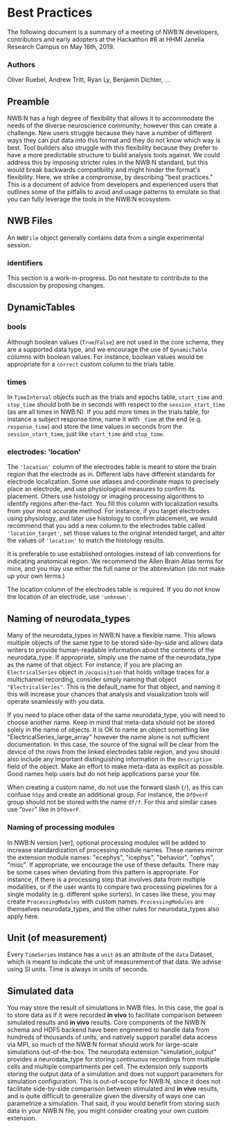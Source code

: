 # Best Practices

The following document is a summary of a meeting of NWB:N developers, contributors and early adopters at the 
Hackathon #6 at HHMI Janelia Research Campus on May 16th, 2019.

### Authors
Oliver Ruebel, Andrew Tritt, Ryan Ly, Benjamin Dichter, ...


## Preamble
NWB:N has a high degree of flexibility that allows it to accommodate the needs of the diverse neuroscience community; 
however this can create a challenge. New users struggle because they have a number of different ways they can put data
into this format and they do not know which way is best. Tool builders also struggle with this flexibility because they 
prefer to have a more predictable structure to build analysis tools against. We could address this by imposing stricter
rules in the NWB:N standard, but this would break backwards compatibility and might hinder the format's flexibility.
Here, we strike a compromise, by describing "best practices." This is a document of advice from developers and
experienced users that outlines some of the pitfalls to avoid and usage patterns to emulate so that you can fully
leverage the tools in the NWB:N ecosystem.

## NWB Files
An `NWBFile` object generally contains data from a single experimental session.

### identifiers
This section is a work-in-progress. Do not hesitate to contribute to the discussion by proposing changes.

## DynamicTables
### bools
Although boolean values (`True`/`False`) are not used in the core schema, they are a supported data type, and we
encourage the use of `DynamicTable` columns with boolean values. For instance, boolean values would be appropriate for
a `correct` custom column to the trials table.

### times
In `TimeInterval` objects such as the trials and epochs table, `start_time` and `stop_time` should both be in seconds 
with respect to the `session_start_time` (as are all times in  NWB:N). If you add more times in the trials 
table, for instance a subject response time, name it with `_time` at the end (e.g. `response_time`) and store the time
values in seconds from the `session_start_time`, just like `start_time` and `stop_time`.

### electrodes: 'location'
The `'location'` column of the electrodes table is meant to store the brain region that the electrode as in. Different
labs have different standards for electrode localization. Some use atlases and coordinate maps to precisely place an
electrode, and use physiological measures to confirm its placement. Others use histology or imaging processing 
algorithms to identify regions after-the-fact. You fill this column with localization results from your most accurate
method. For instance, if you target electrodes using physiology, and later use histology to confirm placement, we would
recommend that you add a new column to the electrodes table called `'location_target'`, set those values to the original
intended target, and alter the values of `'location'` to match the histology results.

It is preferable to use established ontologies instead of lab conventions for indicating anatomical region. We recommend
the Allen Brain Atlas terms for mice, and you may use either the full name or the abbreviation (do not make up your own
terms.)

The location column of the electrodes table is required. If you do not know the location of an electrode, use `'unknown'`.

## Naming of neurodata_types
Many of the neurodata_types in NWB:N have a flexible name. This allows multiple objects of the same type to be stored
side-by-side and allows data writers to provide human-readable information about the contents of the neurodata_type. If 
appropriate, simply use the name of the neurodata_type as the name of that object. For instance, if you are
placing an `ElectricalSeries` object in `/acquisition` that holds voltage traces for a multichannel recording, consider
simply naming that object `"ElectricalSeries"`. This is the default_name for that object, and naming it this will increase
your chances that analysis and visualization tools will operate seamlessly with you data.

If you need to place other data of the same neurodata_type, you will need to choose another name. Keep in mind that
meta-data should not be stored solely in the name of objects. It is OK to name an object something like 
"ElectricalSeries_large_array" however the name alone is not sufficient documentation. In this case, the source of the
signal will be clear from the device of the rows from the linked electrodes table region, and you should also include
any important distinguishing information in the `description` field of the object. Make an effort to make meta-data as
explicit as possible. Good names help users but do not help applications parse your file.

When creating a custom name, do not use the forward slash (`/`), as this can confuse `h5py` and create an additional
group. For instance, the `DfOverF` group should not be stored with the name `df/f`. For this and similar cases use 
"`Over`" like in `DfOverF`.

### Naming of processing modules
In NWB:N version [ver], optional processing modules will be added to increase standardization of processing module names.
These names mirror the extension module names: "ecephys", "icephys", "behavior", "ophys", "misc". If appropriate, we
encourage the use of these defaults. There may be some cases when deviating from this pattern is appropriate. For
instance, if there is a processing step that involves data from multiple modalities, or if the user wants to compare two
processing pipelines for a single modality (e.g. different spike sorters). In cases like these, you may create 
`ProcessingModules` with custom names. `ProcessingModules` are themselves neurodata_types, and the other rules for
neurodata_types also apply here.


## Unit (of measurement)
Every `TimeSeries` instance has a `unit` as an attribute of the `data` Dataset, which is meant to indicate the unit of
measurement of that data. We advise using SI units. Time is always in units of seconds.


## Simulated data
You may store the result of simulations in NWB files. In this case, the goal is to store data as if it were recorded
**in vivo** to facilitate comparison between simulated results and **in vivo** results. Core components of the NWB:N
schema and HDF5 backend have been engineered to handle data from hundreds of thousands of units, and natively support 
parallel data access via MPI, so much of the NWB:N format should work for large-scale simulations out-of-the-box. The
neurodata extension "simulation_output" provides a neurodata_type for storing continuous recordings from multiple cells
and multiple compartments per cell. The extension only supports storing the output data of a simulation and does not 
support parameters for simulation configuration. This is out-of-scope for NWB:N, since it does not facilitate
side-by-side comparison between stimulated and **in vivo** results, and is quite difficult to generalize given the
diversity of ways one can parametrize a simulation. That said, if you would benefit from storing such data in your 
NWB:N file, you might consider creating your own custom extension.
